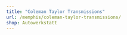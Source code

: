 ```yaml
---
title: "Coleman Taylor Transmissions"
url: /memphis/coleman-taylor-transmissions/
shop: Autowerkstatt
---
```

